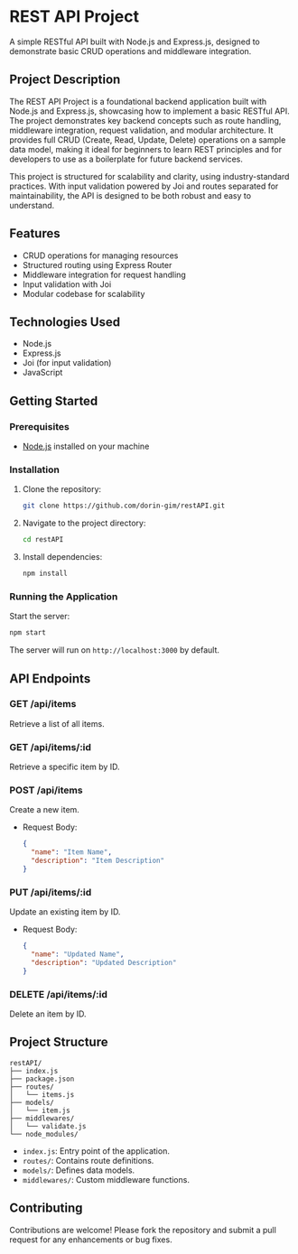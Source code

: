 # REST API Project

A simple RESTful API built with Node.js and Express.js, designed to demonstrate basic CRUD operations and middleware integration.

## Project Description

The REST API Project is a foundational backend application built with Node.js and Express.js, showcasing how to implement a basic RESTful API. The project demonstrates key backend concepts such as route handling, middleware integration, request validation, and modular architecture. It provides full CRUD (Create, Read, Update, Delete) operations on a sample data model, making it ideal for beginners to learn REST principles and for developers to use as a boilerplate for future backend services.

This project is structured for scalability and clarity, using industry-standard practices. With input validation powered by Joi and routes separated for maintainability, the API is designed to be both robust and easy to understand.

## Features

- CRUD operations for managing resources
- Structured routing using Express Router
- Middleware integration for request handling
- Input validation with Joi
- Modular codebase for scalability

## Technologies Used

- Node.js
- Express.js
- Joi (for input validation)
- JavaScript

## Getting Started

### Prerequisites

- [Node.js](https://nodejs.org/) installed on your machine

### Installation

1. Clone the repository:

   ```bash
   git clone https://github.com/dorin-gim/restAPI.git
   ```

2. Navigate to the project directory:

   ```bash
   cd restAPI
   ```

3. Install dependencies:

   ```bash
   npm install
   ```

### Running the Application

Start the server:

```bash
npm start
```

The server will run on `http://localhost:3000` by default.

## API Endpoints

### GET /api/items

Retrieve a list of all items.

### GET /api/items/:id

Retrieve a specific item by ID.

### POST /api/items

Create a new item.

- Request Body:

  ```json
  {
    "name": "Item Name",
    "description": "Item Description"
  }
  ```

### PUT /api/items/:id

Update an existing item by ID.

- Request Body:

  ```json
  {
    "name": "Updated Name",
    "description": "Updated Description"
  }
  ```

### DELETE /api/items/:id

Delete an item by ID.

## Project Structure

```
restAPI/
├── index.js
├── package.json
├── routes/
│   └── items.js
├── models/
│   └── item.js
├── middlewares/
│   └── validate.js
└── node_modules/
```

- `index.js`: Entry point of the application.
- `routes/`: Contains route definitions.
- `models/`: Defines data models.
- `middlewares/`: Custom middleware functions.

## Contributing

Contributions are welcome! Please fork the repository and submit a pull request for any enhancements or bug fixes.
